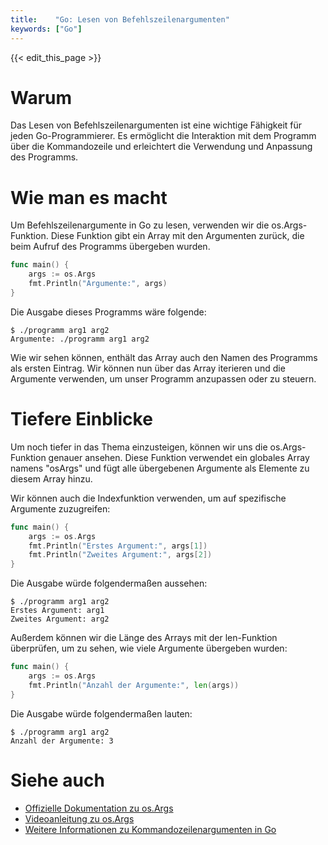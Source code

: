 ```yaml
---
title:    "Go: Lesen von Befehlszeilenargumenten"
keywords: ["Go"]
---
```


{{< edit_this_page >}}

# Warum

Das Lesen von Befehlszeilenargumenten ist eine wichtige Fähigkeit für jeden Go-Programmierer. Es ermöglicht die Interaktion mit dem Programm über die Kommandozeile und erleichtert die Verwendung und Anpassung des Programms.

# Wie man es macht

Um Befehlszeilenargumente in Go zu lesen, verwenden wir die os.Args-Funktion. Diese Funktion gibt ein Array mit den Argumenten zurück, die beim Aufruf des Programms übergeben wurden.

```Go
func main() {
    args := os.Args
    fmt.Println("Argumente:", args)
}
```

Die Ausgabe dieses Programms wäre folgende:

```Shell
$ ./programm arg1 arg2
Argumente: ./programm arg1 arg2
```

Wie wir sehen können, enthält das Array auch den Namen des Programms als ersten Eintrag. Wir können nun über das Array iterieren und die Argumente verwenden, um unser Programm anzupassen oder zu steuern.

# Tiefere Einblicke

Um noch tiefer in das Thema einzusteigen, können wir uns die os.Args-Funktion genauer ansehen. Diese Funktion verwendet ein globales Array namens "osArgs" und fügt alle übergebenen Argumente als Elemente zu diesem Array hinzu.

Wir können auch die Indexfunktion verwenden, um auf spezifische Argumente zuzugreifen:

```Go
func main() {
    args := os.Args
    fmt.Println("Erstes Argument:", args[1])
    fmt.Println("Zweites Argument:", args[2])
}
```

Die Ausgabe würde folgendermaßen aussehen:

```Shell
$ ./programm arg1 arg2
Erstes Argument: arg1
Zweites Argument: arg2
```

Außerdem können wir die Länge des Arrays mit der len-Funktion überprüfen, um zu sehen, wie viele Argumente übergeben wurden:

```Go
func main() {
    args := os.Args
    fmt.Println("Anzahl der Argumente:", len(args))
}
```

Die Ausgabe würde folgendermaßen lauten:

```Shell
$ ./programm arg1 arg2
Anzahl der Argumente: 3
```

# Siehe auch

- [Offizielle Dokumentation zu os.Args](https://golang.org/pkg/os/#Args)
- [Videoanleitung zu os.Args](https://www.youtube.com/watch?v=F5FeWrkggdc)
- [Weitere Informationen zu Kommandozeilenargumenten in Go](https://gobyexample.com/command-line-arguments)